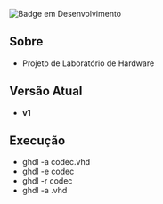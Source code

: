 ![Badge em Desenvolvimento](http://img.shields.io/static/v1?label=STATUS&message=EM%20DESENVOLVIMENTO&color=GREEN&style=for-the-badge)


## Sobre

- Projeto de Laboratório de Hardware

## Versão Atual

- **v1**

## Execução
- ghdl -a codec.vhd
- ghdl -e codec
- ghdl -r codec
- ghdl -a <nome do arquivo>.vhd
